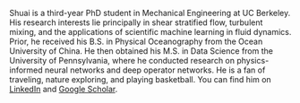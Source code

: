 Shuai is a third-year PhD student in Mechanical Engineering at UC Berkeley. His research interests lie principally in shear stratified flow, turbulent mixing, and the applications of scientific machine learning in fluid dynamics. Prior, he received his B.S. in Physical Oceanography from the Ocean University of China. He then obtained his M.S. in Data Science from the University of Pennsylvania, where he conducted research on physics-informed neural networks and deep operator networks. He is a fan of traveling, nature exploring, and playing basketball. You can find him on [LinkedIn](https://www.linkedin.com/in/shuai-meng-3855641b5/) and [Google Scholar](https://scholar.google.com/citations?user=vHXFS5cAAAAJ&hl=en).
